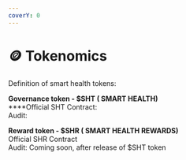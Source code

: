 ```yaml
---
coverY: 0
---
```


# 🪙 Tokenomics

Definition of smart health tokens:

**Governance token - $SHT ( SMART HEALTH)**\
****Official SHT Contract: \
Audit:

**Reward token - $SHR ( SMART HEALTH REWARDS)** \
Official SHR Contract \
Audit: Coming soon, after release of $SHT token
